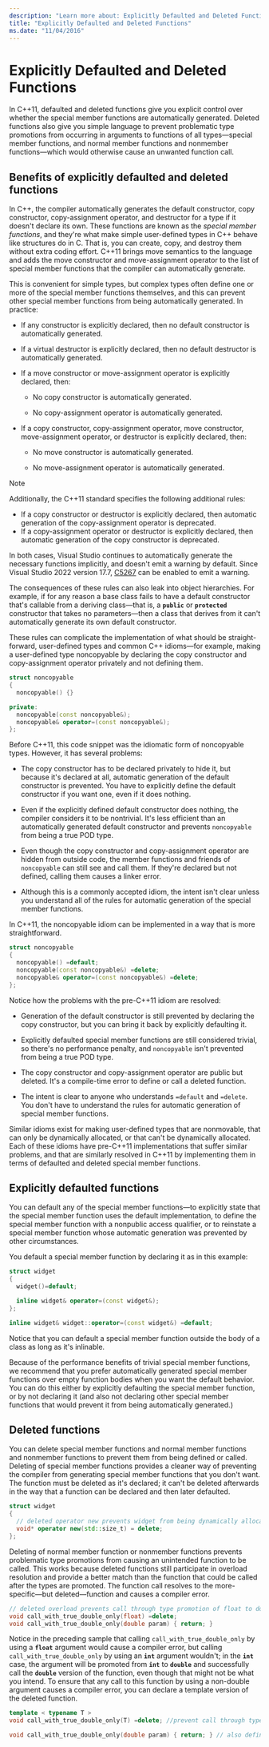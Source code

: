 ```yaml
---
description: "Learn more about: Explicitly Defaulted and Deleted Functions"
title: "Explicitly Defaulted and Deleted Functions"
ms.date: "11/04/2016"
---
```

# Explicitly Defaulted and Deleted Functions

In C++11, defaulted and deleted functions give you explicit control over whether the special member functions are automatically generated. Deleted functions also give you simple language to prevent problematic type promotions from occurring in arguments to functions of all types—special member functions, and normal member functions and nonmember functions—which would otherwise cause an unwanted function call.

## Benefits of explicitly defaulted and deleted functions

In C++, the compiler automatically generates the default constructor, copy constructor, copy-assignment operator, and destructor for a type if it doesn't declare its own. These functions are known as the *special member functions*, and they're what make simple user-defined types in C++ behave like structures do in C. That is, you can create, copy, and destroy them without extra coding effort. C++11 brings move semantics to the language and adds the move constructor and move-assignment operator to the list of special member functions that the compiler can automatically generate.

This is convenient for simple types, but complex types often define one or more of the special member functions themselves, and this can prevent other special member functions from being automatically generated. In practice:

- If any constructor is explicitly declared, then no default constructor is automatically generated.

- If a virtual destructor is explicitly declared, then no default destructor is automatically generated.

- If a move constructor or move-assignment operator is explicitly declared, then:

  - No copy constructor is automatically generated.

  - No copy-assignment operator is automatically generated.

- If a copy constructor, copy-assignment operator, move constructor, move-assignment operator, or destructor is explicitly declared, then:

  - No move constructor is automatically generated.

  - No move-assignment operator is automatically generated.

> [!NOTE]
> Additionally, the C++11 standard specifies the following additional rules:
>
> - If a copy constructor or destructor is explicitly declared, then automatic generation of the copy-assignment operator is deprecated.
> - If a copy-assignment operator or destructor is explicitly declared, then automatic generation of the copy constructor is deprecated.
>
> In both cases, Visual Studio continues to automatically generate the necessary functions implicitly, and doesn't emit a warning by default. Since Visual Studio 2022 version 17.7, [C5267](../error-messages/compiler-warnings/c5267.md) can be enabled to emit a warning.

The consequences of these rules can also leak into object hierarchies. For example, if for any reason a base class fails to have a default constructor that's callable from a deriving class—that is, a **`public`** or **`protected`** constructor that takes no parameters—then a class that derives from it can't automatically generate its own default constructor.

These rules can complicate the implementation of what should be straight-forward, user-defined types and common C++ idioms—for example, making a user-defined type noncopyable by declaring the copy constructor and copy-assignment operator privately and not defining them.

```cpp
struct noncopyable
{
  noncopyable() {}

private:
  noncopyable(const noncopyable&);
  noncopyable& operator=(const noncopyable&);
};
```

Before C++11, this code snippet was the idiomatic form of noncopyable types. However, it has several problems:

- The copy constructor has to be declared privately to hide it, but because it's declared at all, automatic generation of the default constructor is prevented. You have to explicitly define the default constructor if you want one, even if it does nothing.

- Even if the explicitly defined default constructor does nothing, the compiler considers it to be nontrivial. It's less efficient than an automatically generated default constructor and prevents `noncopyable` from being a true POD type.

- Even though the copy constructor and copy-assignment operator are hidden from outside code, the member functions and friends of `noncopyable` can still see and call them. If they're declared but not defined, calling them causes a linker error.

- Although this is a commonly accepted idiom, the intent isn't clear unless you understand all of the rules for automatic generation of the special member functions.

In C++11, the noncopyable idiom can be implemented in a way that is more straightforward.

```cpp
struct noncopyable
{
  noncopyable() =default;
  noncopyable(const noncopyable&) =delete;
  noncopyable& operator=(const noncopyable&) =delete;
};
```

Notice how the problems with the pre-C++11 idiom are resolved:

- Generation of the default constructor is still prevented by declaring the copy constructor, but you can bring it back by explicitly defaulting it.

- Explicitly defaulted special member functions are still considered trivial, so there's no performance penalty, and `noncopyable` isn't prevented from being a true POD type.

- The copy constructor and copy-assignment operator are public but deleted. It's a compile-time error to define or call a deleted function.

- The intent is clear to anyone who understands `=default` and `=delete`. You don't have to understand the rules for automatic generation of special member functions.

Similar idioms exist for making user-defined types that are nonmovable, that can only be dynamically allocated, or that can't be dynamically allocated. Each of these idioms have pre-C++11 implementations that suffer similar problems, and that are similarly resolved in C++11 by implementing them in terms of defaulted and deleted special member functions.

## Explicitly defaulted functions

You can default any of the special member functions—to explicitly state that the special member function uses the default implementation, to define the special member function with a nonpublic access qualifier, or to reinstate a special member function whose automatic generation was prevented by other circumstances.

You default a special member function by declaring it as in this example:

```cpp
struct widget
{
  widget()=default;

  inline widget& operator=(const widget&);
};

inline widget& widget::operator=(const widget&) =default;
```

Notice that you can default a special member function outside the body of a class as long as it's inlinable.

Because of the performance benefits of trivial special member functions, we recommend that you prefer automatically generated special member functions over empty function bodies when you want the default behavior. You can do this either by explicitly defaulting the special member function, or by not declaring it (and also not declaring other special member functions that would prevent it from being automatically generated.)

## Deleted functions

You can delete special member functions and normal member functions and nonmember functions to prevent them from being defined or called. Deleting of special member functions provides a cleaner way of preventing the compiler from generating special member functions that you don't want. The function must be deleted as it's declared; it can't be deleted afterwards in the way that a function can be declared and then later defaulted.

```cpp
struct widget
{
  // deleted operator new prevents widget from being dynamically allocated.
  void* operator new(std::size_t) = delete;
};
```

Deleting of normal member function or nonmember functions prevents problematic type promotions from causing an unintended function to be called. This works because deleted functions still participate in overload resolution and provide a better match than the function that could be called after the types are promoted. The function call resolves to the more-specific—but deleted—function and causes a compiler error.

```cpp
// deleted overload prevents call through type promotion of float to double from succeeding.
void call_with_true_double_only(float) =delete;
void call_with_true_double_only(double param) { return; }
```

Notice in the preceding sample that calling `call_with_true_double_only` by using a **`float`** argument would cause a compiler error, but calling `call_with_true_double_only` by using an **`int`** argument wouldn't; in the **`int`** case, the argument will be promoted from **`int`** to **`double`** and successfully call the **`double`** version of the function, even though that might not be what you intend. To ensure that any call to this function by using a non-double argument causes a compiler error, you can declare a template version of the deleted function.

```cpp
template < typename T >
void call_with_true_double_only(T) =delete; //prevent call through type promotion of any T to double from succeeding.

void call_with_true_double_only(double param) { return; } // also define for const double, double&, etc. as needed.
```
